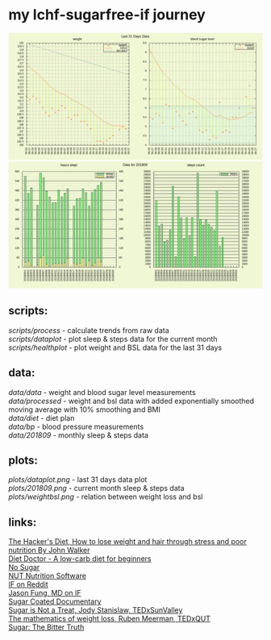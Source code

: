 # my lchf-sugarfree-if journey

[![healthplot](plots/dataplot.png)](https://raw.githubusercontent.com/yradunchev/hd/master/plots/dataplot.png)   
[![dataplot](plots/201809.png)](https://raw.githubusercontent.com/yradunchev/hd/master/plots/201809.png)   

## scripts:

_scripts/process_ - calculate trends from raw data   
_scripts/dataplot_ - plot sleep & steps data for the current month   
_scripts/healthplot_ - plot weight and BSL data for the last 31 days   

## data:

_data/data_ - weight and blood sugar level measurements   
_data/processed_ - weight and bsl data with added exponentially smoothed moving average with 10% smoothing and BMI   
_data/diet_ - diet plan   
_data/bp_ - blood pressure measurements   
_data/201809_ - monthly sleep & steps data

## plots:

_plots/dataplot.png_ - last 31 days data plot   
_plots/201809.png_ - current month sleep & steps data   
_plots/weightbsl.png_ - relation between weight loss and bsl

## links:

[The Hacker's Diet, How to lose weight and hair through stress and poor nutrition By John Walker](http://www.fourmilab.ch/hackdiet/)  
[Diet Doctor - A low-carb diet for beginners](https://www.dietdoctor.com/low-carb)   
[No Sugar](https://www.facebook.com/Nooosugar/)   
[NUT Nutrition Software](http://nut.sourceforge.net/)    
[IF on Reddit](https://www.reddit.com/r/intermittentfasting/wiki/index)   
[Jason Fung, MD on IF](https://www.youtube.com/watch?v=v9Aw0P7GjHE)   
[Sugar Coated Documentary](https://www.dailymotion.com/video/x61x56l)   
[Sugar is Not a Treat, Jody Stanislaw, TEDxSunValley](https://www.youtube.com/watch?v=tic7X3ET4gE)   
[The mathematics of weight loss, Ruben Meerman, TEDxQUT](https://www.youtube.com/watch?v=vuIlsN32WaE)   
[Sugar: The Bitter Truth](https://www.youtube.com/watch?v=dBnniua6-oM)
